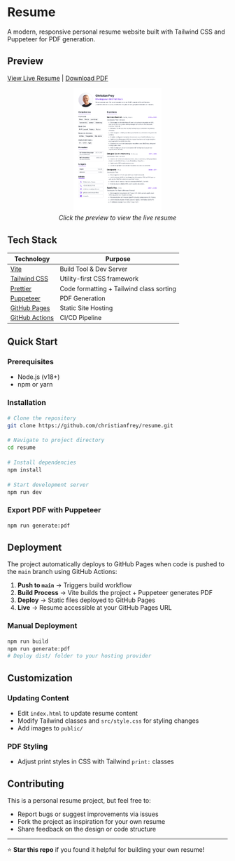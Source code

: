 # Resume

A modern, responsive personal resume website built with Tailwind CSS and Puppeteer for PDF generation.

## Preview

[View Live Resume](https://christianfrey.github.io/resume/) | [Download PDF](https://christianfrey.github.io/resume/resume.pdf)

<p align="center">
  <a href="https://christianfrey.github.io/resume/">
    <img src="public/preview.png" alt="Resume Preview" width="40%">
  </a>
  <br>
  <em>Click the preview to view the live resume</em>
</p>

## Tech Stack

| Technology                                            | Purpose                                  |
| ----------------------------------------------------- | ---------------------------------------- |
| [Vite](https://vite.dev/)                             | Build Tool & Dev Server                  |
| [Tailwind CSS](https://tailwindcss.com/)              | Utility-first CSS framework              |
| [Prettier](https://prettier.io/)                      | Code formatting + Tailwind class sorting |
| [Puppeteer](https://pptr.dev/)                        | PDF Generation                           |
| [GitHub Pages](https://pages.github.com/)             | Static Site Hosting                      |
| [GitHub Actions](https://github.com/features/actions) | CI/CD Pipeline                           |

## Quick Start

### Prerequisites

- Node.js (v18+)
- npm or yarn

### Installation

```bash
# Clone the repository
git clone https://github.com/christianfrey/resume.git

# Navigate to project directory
cd resume

# Install dependencies
npm install

# Start development server
npm run dev
```

### Export PDF with Puppeteer

```bash
npm run generate:pdf
```

## Deployment

The project automatically deploys to GitHub Pages when code is pushed to the `main` branch using GitHub Actions:

1. **Push to `main`** → Triggers build workflow
2. **Build Process** → Vite builds the project + Puppeteer generates PDF
3. **Deploy** → Static files deployed to GitHub Pages
4. **Live** → Resume accessible at your GitHub Pages URL

### Manual Deployment

```bash
npm run build
npm run generate:pdf
# Deploy dist/ folder to your hosting provider
```

## Customization

### Updating Content

- Edit `index.html` to update resume content
- Modify Tailwind classes and `src/style.css` for styling changes
- Add images to `public/`

### PDF Styling

- Adjust print styles in CSS with Tailwind `print:` classes

## Contributing

This is a personal resume project, but feel free to:

- Report bugs or suggest improvements via issues
- Fork the project as inspiration for your own resume
- Share feedback on the design or code structure

---

⭐ **Star this repo** if you found it helpful for building your own resume!

